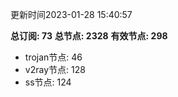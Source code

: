 更新时间2023-01-28 15:40:57

**总订阅: 73**
**总节点: 2328**
**有效节点: 298**
- trojan节点: 46
- v2ray节点: 128
- ss节点: 124
